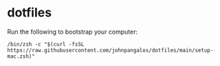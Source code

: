 # dotfiles

Run the following to bootstrap your computer:

```
/bin/zsh -c "$(curl -fsSL https://raw.githubusercontent.com/johnpangalos/dotfiles/main/setup-mac.zsh)" 
```
